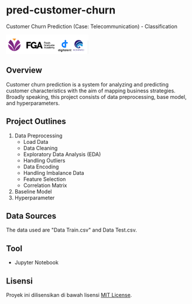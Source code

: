 # pred-customer-churn
Customer Churn Prediction (Case: Telecommunication) - Classification

![Project of the FGA Kominfo X Binar](/Logo.png)

## Overview 
Customer churn prediction is a system for analyzing and predicting customer characteristics with the aim of mapping business strategies. Broadly speaking, this project consists of data preprocessing, base model, and hyperparameters.

## Project Outlines
1. Data Preprocessing
   - Load Data
   - Data Cleaning
   - Exploratory Data Analysis (EDA)
   - Handling Outliers
   - Data Encoding
   - Handling Imbalance Data
   - Feature Selection
   - Correlation Matrix
2. Baseline Model
3. Hyperparameter

## Data Sources
The data used are "Data Train.csv" and Data Test.csv.

## Tool
- Jupyter Notebook

## Lisensi
Proyek ini dilisensikan di bawah lisensi [MIT License](LICENSE).
